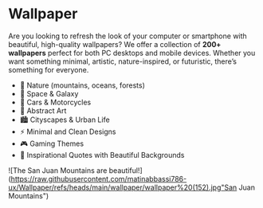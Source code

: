 # Wallpaper
Are you looking to refresh the look of your computer or smartphone with beautiful, high-quality wallpapers? We offer a collection of **200+ wallpapers** perfect for both PC desktops and mobile devices. Whether you want something minimal, artistic, nature-inspired, or futuristic, there’s something for everyone.

- 🌄 Nature (mountains, oceans, forests)
- 🌌 Space & Galaxy
- 🚗 Cars & Motorcycles
- 🎨 Abstract Art
- 🏙️ Cityscapes & Urban Life
- ⚡ Minimal and Clean Designs
- 🎮 Gaming Themes
- 🌸 Inspirational Quotes with Beautiful Backgrounds

![The San Juan Mountains are beautiful!](https://raw.githubusercontent.com/matinabbassi786-ux/Wallpaper/refs/heads/main/wallpaper/wallpaper%20(152).jpg"San Juan Mountains")

